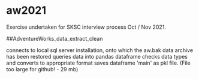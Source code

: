 # aw2021

Exercise undertaken for SKSC interview process Oct / Nov 2021.

##AdventureWorks_data_extract_clean

connects to local sql server installation, onto which the aw.bak data archive has been restored
queries data into pandas dataframe
checks data types and converts to appropriate format
saves dataframe 'main' as pkl file. (File too large for github! - 29 mb)
